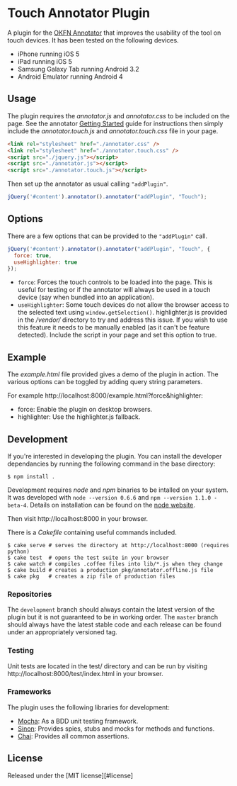 Touch Annotator Plugin
======================

A plugin for the [OKFN Annotator][#annotator] that improves the usability of
the tool on touch devices. It has been tested on the following devices.

 - iPhone running iOS 5
 - iPad running iOS 5
 - Samsung Galaxy Tab running Android 3.2
 - Android Emulator running Android 4

[#annotator]: http://okfnlabs.org/annotator/

Usage
-----

The plugin requires the _annotator.js_ and _annotator.css_ to be included on the page. See the annotator [Getting Started][#ann-install] guide for instructions then simply include the _annotator.touch.js_ and 
_annotator.touch.css_ file in your page.

```html
<link rel="stylesheet" href="./annotator.css" />
<link rel="stylesheet" href="./annotator.touch.css" />
<script src="./jquery.js"></script>
<script src="./annotator.js"></script>
<script src="./annotator.touch.js"></script>
```

Then set up the annotator as usual calling `"addPlugin"`.

```javascript
jQuery('#content').annotator().annotator("addPlugin", "Touch");
```

[#ann-install]: https://github.com/okfn/annotator/wiki/Getting-Started

Options
-------

There are a few options that can be provided to the `"addPlugin"` call.

```javascript
jQuery('#content').annotator().annotator("addPlugin", "Touch", {
  force: true,
  useHighlighter: true
});
```

 - `force`: Forces the touch controls to be loaded into the page. This is
   useful for testing or if the annotator will always be used in a touch 
   device (say when bundled into an application).
 - `useHighlighter`: Some touch devices do not allow the browser access to the
   selected text using `window.getSelection()`. highlighter.js is provided
   in the _/vendor/_ directory to try and address this issue. If you wish to
   use this feature it needs to be manually enabled (as it can't be feature
   detected). Include the script in your page and set this option to true.

Example
-------

The _example.html_ file provided gives a demo of the plugin in action. The
various options can be toggled by adding query string parameters.

For example http://localhost:8000/example.html?force&highlighter:

 - force: Enable the plugin on desktop browsers.
 - highlighter: Use the highlighter.js fallback.

Development
-----------

If you're interested in developing the plugin. You can install the developer
dependancies by running the following command in the base directory:

    $ npm install .

Development requires _node_ and _npm_ binaries to be intalled on your system.
It was developed with `node --version 0.6.6` and `npm --version 1.1.0 -beta-4`.
Details on installation can be found on the [node website][#node].

Then visit http://localhost:8000 in your browser.

There is a _Cakefile_ containing useful commands included.

    $ cake serve # serves the directory at http://localhost:8000 (requires python)
    $ cake test  # opens the test suite in your browser
    $ cake watch # compiles .coffee files into lib/*.js when they change
    $ cake build # creates a production pkg/annotator.offline.js file
    $ cake pkg   # creates a zip file of production files

[#node]: http://nodejs.org/

### Repositories

The `development` branch should always contain the latest version of the
plugin but it is not guaranteed to be in working order. The `master` branch
should always have the latest stable code and each release can be found under
an appropriately versioned tag.

### Testing

Unit tests are located in the test/ directory and can be run by visiting
http://localhost:8000/test/index.html in your browser.

### Frameworks

The plugin uses the following libraries for development:

 - [Mocha][#mocha]: As a BDD unit testing framework.
 - [Sinon][#sinon]: Provides spies, stubs and mocks for methods and functions.
 - [Chai][#chai]:   Provides all common assertions.

[#mocha]: http://visionmedia.github.com/mocha/
[#sinon]: http://chaijs.com/
[#chai]:  http://sinonjs.org/docs/

License
-------

Released under the [MIT license][#license]
